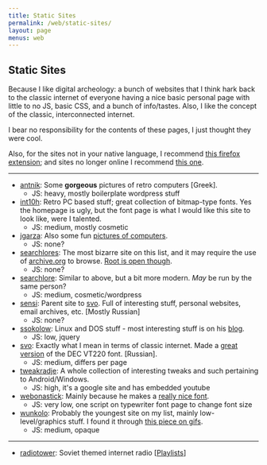 ```yaml
---
title: Static Sites
permalink: /web/static-sites/
layout: page
menus: web
---
```

## Static Sites

Because I like digital archeology: a bunch of websites that I think hark back to the classic internet of everyone having a nice basic personal page with little to no JS, basic CSS, and a bunch of info/tastes. Also, I like the concept of the classic, interconnected internet.

I bear no responsibility for the contents of these pages, I just thought they were cool.

Also, for the sites not in your native language, I recommend [this firefox extension](https://addons.mozilla.org/en-GB/firefox/addon/traduzir-paginas-web/); and sites no longer online I recommend [this one](https://github.com/dessant/web-archives).

---

- [antnik](https://antnik.wordpress.com/): Some **gorgeous** pictures of retro computers [Greek].
  - JS: heavy, mostly boilerplate wordpress stuff
- [int10h](https://int10h.org/): Retro PC based stuff; great collection of bitmap-type fonts. Yes the homepage is ugly, but the font page is what I would like this site to look like, were I talented. 
  - JS: medium, mostly cosmetic
- [jgarza](http://jgarza.sdf.org/): Also some fun [pictures of computers](http://jgarza.sdf.org/MUSEUM/museum.php).
  - JS: none?
- [searchlores](http://biostatisticien.eu/www.searchlores.org/words.htm#top): The most bizarre site on this list, and it may require the use of [archive.org](https://web.archive.org/) to browse. [Root is open though](http://biostatisticien.eu/www.searchlores.org/).
  - JS: none?
- [searchlore](https://www.searchlore.org/): Similar to above, but a bit more modern. _May_ be run by the same person?
  - JS: medium, cosmetic/wordpress
- [sensi](http://sensi.org/): Parent site to [svo](#svo). Full of interesting stuff, personal websites, email archives, etc. [Mostly Russian]
  - JS: none?
- [ssokolow](http://ssokolow.com/): Linux and DOS stuff - most interesting stuff is on his [blog](http://blog.ssokolow.com/).
  - JS: low, jquery
- [svo](http://sensi.org/~svo/): Exactly what I mean in terms of classic internet. Made a [great version](http://sensi.org/~svo/glasstty/) of the DEC VT220 font. [Russian].
  - JS: medium, differs per page
- [tweakradje](https://sites.google.com/site/tweakradje/): A whole collection of interesting tweaks and such pertaining to Android/Windows.
  - JS: high, it's a google site and has embedded youtube
- [webonastick](https://webonastick.com/): Mainly because he makes a [really nice font](https://webonastick.com/fonts/routed-gothic/).
  - JS: very low, one script on typewriter font page to change font size
- [wunkolo](https://wunkolo.github.io/): Probably the youngest site on my list, mainly low-level/graphics stuff. I found it through [this piece on gifs](https://wunkolo.github.io/post/2020/02/buttery-smooth-10fps/).
  - JS: medium, opaque

---

* [radiotower](http://radiotower.su/): Soviet themed internet radio [[Playlists](http://listen.radiotower.su:8000/)]

